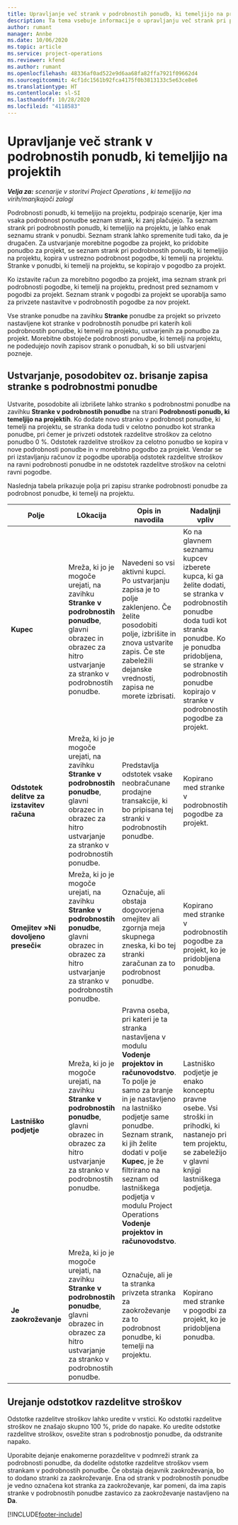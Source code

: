 ```yaml
---
title: Upravljanje več strank v podrobnostih ponudb, ki temeljijo na projektih
description: Ta tema vsebuje informacije o upravljanju več strank pri podrobnostih ponudb, ki temeljijo na projektu.
author: rumant
manager: Annbe
ms.date: 10/06/2020
ms.topic: article
ms.service: project-operations
ms.reviewer: kfend
ms.author: rumant
ms.openlocfilehash: 48336af0ad522e9d6aa68fa82ffa7921f09662d4
ms.sourcegitcommit: 4cf1dc1561b92fca4175f0b3813133c5e63ce8e6
ms.translationtype: HT
ms.contentlocale: sl-SI
ms.lasthandoff: 10/28/2020
ms.locfileid: "4118583"
---
```

# <a name="manage-multiple-customers-on-project-based-quote-lines"></a>Upravljanje več strank v podrobnostih ponudb, ki temeljijo na projektih

_**Velja za:** scenarije v storitvi Project Operations , ki temeljijo na virih/manjkajoči zalogi_

Podrobnosti ponudb, ki temeljijo na projektu, podpirajo scenarije, kjer ima vsaka podrobnost ponudbe seznam strank, ki zanj plačujejo. Ta seznam strank pri podrobnostih ponudb, ki temeljijo na projektu, je lahko enak seznamu strank v ponudbi. Seznam strank lahko spremenite tudi tako, da je drugačen. Za ustvarjanje morebitne pogodbe za projekt, ko pridobite ponudbo za projekt, se seznam strank pri podrobnostih ponudb, ki temeljijo na projektu, kopira v ustrezno podrobnost pogodbe, ki temelji na projektu. Stranke v ponudbi, ki temelji na projektu, se kopirajo v pogodbo za projekt.

Ko izstavite račun za morebitno pogodbo za projekt, ima seznam strank pri podrobnosti pogodbe, ki temelji na projektu, prednost pred seznamom v pogodbi za projekt. Seznam strank v pogodbi za projekt se uporablja samo za privzete nastavitve v podrobnostih pogodbe za nov projekt.

Vse stranke ponudbe na zavihku **Stranke** ponudbe za projekt so privzeto nastavljene kot stranke v podrobnostih ponudbe pri katerih koli podrobnostih ponudbe, ki temelji na projektu, ustvarjenih za ponudbo za projekt. Morebitne obstoječe podrobnosti ponudbe, ki temelji na projektu, ne podedujejo novih zapisov strank o ponudbah, ki so bili ustvarjeni pozneje.

## <a name="create-update-or-delete-a-quote-line-customer-record"></a>Ustvarjanje, posodobitev oz. brisanje zapisa stranke s podrobnostmi ponudbe

Ustvarite, posodobite ali izbrišete lahko stranko s podrobnostmi ponudbe na zavihku **Stranke v podrobnostih ponudbe** na strani **Podrobnosti ponudb, ki temeljijo na projektih**. Ko dodate novo stranko v podrobnost ponudbe, ki temelji na projektu, se stranka doda tudi v celotno ponudbo kot stranka ponudbe, pri čemer je privzeti odstotek razdelitve stroškov za celotno ponudbo 0 %. Odstotek razdelitve stroškov za celotno ponudbo se kopira v nove podrobnosti ponudbe in v morebitno pogodbo za projekt. Vendar se pri izstavljanju računov iz pogodbe uporablja odstotek razdelitve stroškov na ravni podrobnosti ponudbe in ne odstotek razdelitve stroškov na celotni ravni pogodbe. 

Naslednja tabela prikazuje polja pri zapisu stranke podrobnosti ponudbe za podrobnost ponudbe, ki temelji na projektu.

| Polje | LOkacija | Opis in navodila | Nadaljnji vpliv |
| --- | --- | --- | --- |
| **Kupec** | Mreža, ki jo je mogoče urejati, na zavihku **Stranke v podrobnostih ponudbe**, glavni obrazec in obrazec za hitro ustvarjanje za stranko v podrobnostih ponudbe. | Navedeni so vsi aktivni kupci. Po ustvarjanju zapisa je to polje zaklenjeno. Če želite posodobiti polje, izbrišite in znova ustvarite zapis. Če ste zabeležili dejanske vrednosti, zapisa ne morete izbrisati. | Ko na glavnem seznamu kupcev izberete kupca, ki ga želite dodati, se stranka v podrobnostih ponudbe doda tudi kot stranka ponudbe. Ko je ponudba pridobljena, se stranke v podrobnostih ponudbe kopirajo v stranke v podrobnostih pogodbe za projekt. |
| **Odstotek delitve za izstavitev računa** | Mreža, ki jo je mogoče urejati, na zavihku **Stranke v podrobnostih ponudbe**, glavni obrazec in obrazec za hitro ustvarjanje za stranko v podrobnostih ponudbe. | Predstavlja odstotek vsake neobračunane prodajne transakcije, ki bo pripisana tej stranki v podrobnostih ponudbe. | Kopirano med stranke v podrobnostih pogodbe za projekt. |
| **Omejitev »Ni dovoljeno preseči«** | Mreža, ki jo je mogoče urejati, na zavihku **Stranke v podrobnostih ponudbe**, glavni obrazec in obrazec za hitro ustvarjanje za stranko v podrobnostih ponudbe. | Označuje, ali obstaja dogovorjena omejitev ali zgornja meja skupnega zneska, ki bo tej stranki zaračunan za to podrobnost ponudbe. | Kopirano med stranke v podrobnostih pogodbe za projekt, ko je pridobljena ponudba. |
| **Lastniško podjetje** | Mreža, ki jo je mogoče urejati, na zavihku **Stranke v podrobnostih ponudbe**, glavni obrazec in obrazec za hitro ustvarjanje za stranko v podrobnostih ponudbe. | Pravna oseba, pri kateri je ta stranka nastavljena v modulu **Vodenje projektov in računovodstvo**. To polje je samo za branje in je nastavljeno na lastniško podjetje same ponudbe. Seznam strank, ki jih želite dodati v polje **Kupec**, je že filtrirano na seznam od lastniškega podjetja v modulu Project Operations **Vodenje projektov in računovodstvo**. | Lastniško podjetje je enako konceptu pravne osebe. Vsi stroški in prihodki, ki nastanejo pri tem projektu, se zabeležijo v glavni knjigi lastniškega podjetja. |
| **Je zaokroževanje** | Mreža, ki jo je mogoče urejati, na zavihku **Stranke v podrobnostih ponudbe**, glavni obrazec in obrazec za hitro ustvarjanje za stranko v podrobnostih ponudbe. | Označuje, ali je ta stranka privzeta stranka za zaokroževanje za to podrobnost ponudbe, ki temelji na projektu. | Kopirano med stranke v pogodbi za projekt, ko je pridobljena ponudba. |

## <a name="edit-billing-split-percentages"></a>Urejanje odstotkov razdelitve stroškov

Odstotke razdelitve stroškov lahko uredite v vrstici. Ko odstotki razdelitve stroškov ne znašajo skupno 100 %, pride do napake. Ko uredite odstotke razdelitve stroškov, osvežite stran s podrobnostjo ponudbe, da odstranite napako.

Uporabite dejanje enakomerne porazdelitve v podmreži strank za podrobnosti ponudbe, da dodelite odstotke razdelitve stroškov vsem strankam v podrobnostih ponudbe. Če obstaja dejavnik zaokroževanja, bo to dodano stranki za zaokroževanje. Ena od strank v podrobnostih ponudbe je vedno označena kot stranka za zaokroževanje, kar pomeni, da ima zapis stranke v podrobnostih ponudbe zastavico za zaokroževanje nastavljeno na **Da**. 


[!INCLUDE[footer-include](../includes/footer-banner.md)]